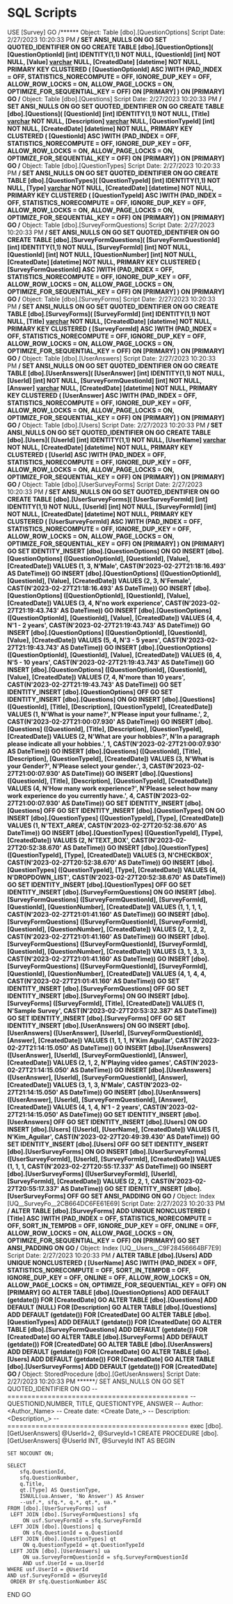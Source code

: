 # SQL Scripts

USE [Survey]
GO
/****** Object:  Table [dbo].[QuestionOptions]    Script Date: 2/27/2023 10:20:33 PM ******/
SET ANSI_NULLS ON
GO
SET QUOTED_IDENTIFIER ON
GO
CREATE TABLE [dbo].[QuestionOptions](
	[QuestionOptionId] [int] IDENTITY(1,1) NOT NULL,
	[QuestionId] [int] NOT NULL,
	[Value] [varchar](250) NULL,
	[CreatedDate] [datetime] NOT NULL,
PRIMARY KEY CLUSTERED 
(
	[QuestionOptionId] ASC
)WITH (PAD_INDEX = OFF, STATISTICS_NORECOMPUTE = OFF, IGNORE_DUP_KEY = OFF, ALLOW_ROW_LOCKS = ON, ALLOW_PAGE_LOCKS = ON, OPTIMIZE_FOR_SEQUENTIAL_KEY = OFF) ON [PRIMARY]
) ON [PRIMARY]
GO
/****** Object:  Table [dbo].[Questions]    Script Date: 2/27/2023 10:20:33 PM ******/
SET ANSI_NULLS ON
GO
SET QUOTED_IDENTIFIER ON
GO
CREATE TABLE [dbo].[Questions](
	[QuestionId] [int] IDENTITY(1,1) NOT NULL,
	[Title] [varchar](150) NOT NULL,
	[Description] [varchar](200) NULL,
	[QuestionTypeId] [int] NOT NULL,
	[CreatedDate] [datetime] NOT NULL,
PRIMARY KEY CLUSTERED 
(
	[QuestionId] ASC
)WITH (PAD_INDEX = OFF, STATISTICS_NORECOMPUTE = OFF, IGNORE_DUP_KEY = OFF, ALLOW_ROW_LOCKS = ON, ALLOW_PAGE_LOCKS = ON, OPTIMIZE_FOR_SEQUENTIAL_KEY = OFF) ON [PRIMARY]
) ON [PRIMARY]
GO
/****** Object:  Table [dbo].[QuestionTypes]    Script Date: 2/27/2023 10:20:33 PM ******/
SET ANSI_NULLS ON
GO
SET QUOTED_IDENTIFIER ON
GO
CREATE TABLE [dbo].[QuestionTypes](
	[QuestionTypeId] [int] IDENTITY(1,1) NOT NULL,
	[Type] [varchar](150) NOT NULL,
	[CreatedDate] [datetime] NOT NULL,
PRIMARY KEY CLUSTERED 
(
	[QuestionTypeId] ASC
)WITH (PAD_INDEX = OFF, STATISTICS_NORECOMPUTE = OFF, IGNORE_DUP_KEY = OFF, ALLOW_ROW_LOCKS = ON, ALLOW_PAGE_LOCKS = ON, OPTIMIZE_FOR_SEQUENTIAL_KEY = OFF) ON [PRIMARY]
) ON [PRIMARY]
GO
/****** Object:  Table [dbo].[SurveyFormQuestions]    Script Date: 2/27/2023 10:20:33 PM ******/
SET ANSI_NULLS ON
GO
SET QUOTED_IDENTIFIER ON
GO
CREATE TABLE [dbo].[SurveyFormQuestions](
	[SurveyFormQuestionId] [int] IDENTITY(1,1) NOT NULL,
	[SurveyFormId] [int] NOT NULL,
	[QuestionId] [int] NOT NULL,
	[QuestionNumber] [int] NOT NULL,
	[CreatedDate] [datetime] NOT NULL,
PRIMARY KEY CLUSTERED 
(
	[SurveyFormQuestionId] ASC
)WITH (PAD_INDEX = OFF, STATISTICS_NORECOMPUTE = OFF, IGNORE_DUP_KEY = OFF, ALLOW_ROW_LOCKS = ON, ALLOW_PAGE_LOCKS = ON, OPTIMIZE_FOR_SEQUENTIAL_KEY = OFF) ON [PRIMARY]
) ON [PRIMARY]
GO
/****** Object:  Table [dbo].[SurveyForms]    Script Date: 2/27/2023 10:20:33 PM ******/
SET ANSI_NULLS ON
GO
SET QUOTED_IDENTIFIER ON
GO
CREATE TABLE [dbo].[SurveyForms](
	[SurveyFormId] [int] IDENTITY(1,1) NOT NULL,
	[Title] [varchar](150) NOT NULL,
	[CreatedDate] [datetime] NOT NULL,
PRIMARY KEY CLUSTERED 
(
	[SurveyFormId] ASC
)WITH (PAD_INDEX = OFF, STATISTICS_NORECOMPUTE = OFF, IGNORE_DUP_KEY = OFF, ALLOW_ROW_LOCKS = ON, ALLOW_PAGE_LOCKS = ON, OPTIMIZE_FOR_SEQUENTIAL_KEY = OFF) ON [PRIMARY]
) ON [PRIMARY]
GO
/****** Object:  Table [dbo].[UserAnswers]    Script Date: 2/27/2023 10:20:33 PM ******/
SET ANSI_NULLS ON
GO
SET QUOTED_IDENTIFIER ON
GO
CREATE TABLE [dbo].[UserAnswers](
	[UserAnswer] [int] IDENTITY(1,1) NOT NULL,
	[UserId] [int] NOT NULL,
	[SurveyFormQuestionId] [int] NOT NULL,
	[Answer] [varchar](250) NULL,
	[CreatedDate] [datetime] NOT NULL,
PRIMARY KEY CLUSTERED 
(
	[UserAnswer] ASC
)WITH (PAD_INDEX = OFF, STATISTICS_NORECOMPUTE = OFF, IGNORE_DUP_KEY = OFF, ALLOW_ROW_LOCKS = ON, ALLOW_PAGE_LOCKS = ON, OPTIMIZE_FOR_SEQUENTIAL_KEY = OFF) ON [PRIMARY]
) ON [PRIMARY]
GO
/****** Object:  Table [dbo].[Users]    Script Date: 2/27/2023 10:20:33 PM ******/
SET ANSI_NULLS ON
GO
SET QUOTED_IDENTIFIER ON
GO
CREATE TABLE [dbo].[Users](
	[UserId] [int] IDENTITY(1,1) NOT NULL,
	[UserName] [varchar](150) NOT NULL,
	[CreatedDate] [datetime] NOT NULL,
PRIMARY KEY CLUSTERED 
(
	[UserId] ASC
)WITH (PAD_INDEX = OFF, STATISTICS_NORECOMPUTE = OFF, IGNORE_DUP_KEY = OFF, ALLOW_ROW_LOCKS = ON, ALLOW_PAGE_LOCKS = ON, OPTIMIZE_FOR_SEQUENTIAL_KEY = OFF) ON [PRIMARY]
) ON [PRIMARY]
GO
/****** Object:  Table [dbo].[UserSurveyForms]    Script Date: 2/27/2023 10:20:33 PM ******/
SET ANSI_NULLS ON
GO
SET QUOTED_IDENTIFIER ON
GO
CREATE TABLE [dbo].[UserSurveyForms](
	[UserSurveyFormId] [int] IDENTITY(1,1) NOT NULL,
	[UserId] [int] NOT NULL,
	[SurveyFormId] [int] NOT NULL,
	[CreatedDate] [datetime] NOT NULL,
PRIMARY KEY CLUSTERED 
(
	[UserSurveyFormId] ASC
)WITH (PAD_INDEX = OFF, STATISTICS_NORECOMPUTE = OFF, IGNORE_DUP_KEY = OFF, ALLOW_ROW_LOCKS = ON, ALLOW_PAGE_LOCKS = ON, OPTIMIZE_FOR_SEQUENTIAL_KEY = OFF) ON [PRIMARY]
) ON [PRIMARY]
GO
SET IDENTITY_INSERT [dbo].[QuestionOptions] ON 
GO
INSERT [dbo].[QuestionOptions] ([QuestionOptionId], [QuestionId], [Value], [CreatedDate]) VALUES (1, 3, N'Male', CAST(N'2023-02-27T21:18:16.493' AS DateTime))
GO
INSERT [dbo].[QuestionOptions] ([QuestionOptionId], [QuestionId], [Value], [CreatedDate]) VALUES (2, 3, N'Female', CAST(N'2023-02-27T21:18:16.493' AS DateTime))
GO
INSERT [dbo].[QuestionOptions] ([QuestionOptionId], [QuestionId], [Value], [CreatedDate]) VALUES (3, 4, N'no work experience', CAST(N'2023-02-27T21:19:43.743' AS DateTime))
GO
INSERT [dbo].[QuestionOptions] ([QuestionOptionId], [QuestionId], [Value], [CreatedDate]) VALUES (4, 4, N'1 - 2 years', CAST(N'2023-02-27T21:19:43.743' AS DateTime))
GO
INSERT [dbo].[QuestionOptions] ([QuestionOptionId], [QuestionId], [Value], [CreatedDate]) VALUES (5, 4, N'3 - 5 years', CAST(N'2023-02-27T21:19:43.743' AS DateTime))
GO
INSERT [dbo].[QuestionOptions] ([QuestionOptionId], [QuestionId], [Value], [CreatedDate]) VALUES (6, 4, N'5 - 10 years', CAST(N'2023-02-27T21:19:43.743' AS DateTime))
GO
INSERT [dbo].[QuestionOptions] ([QuestionOptionId], [QuestionId], [Value], [CreatedDate]) VALUES (7, 4, N'more than 10 years', CAST(N'2023-02-27T21:19:43.743' AS DateTime))
GO
SET IDENTITY_INSERT [dbo].[QuestionOptions] OFF
GO
SET IDENTITY_INSERT [dbo].[Questions] ON 
GO
INSERT [dbo].[Questions] ([QuestionId], [Title], [Description], [QuestionTypeId], [CreatedDate]) VALUES (1, N'What is your name?', N'Please input your fullname.', 2, CAST(N'2023-02-27T21:00:07.930' AS DateTime))
GO
INSERT [dbo].[Questions] ([QuestionId], [Title], [Description], [QuestionTypeId], [CreatedDate]) VALUES (2, N'What are your hobbies?', N'In a paragraph please indicate all your hobbies.', 1, CAST(N'2023-02-27T21:00:07.930' AS DateTime))
GO
INSERT [dbo].[Questions] ([QuestionId], [Title], [Description], [QuestionTypeId], [CreatedDate]) VALUES (3, N'What is your Gender?', N'Please select your gender.', 3, CAST(N'2023-02-27T21:00:07.930' AS DateTime))
GO
INSERT [dbo].[Questions] ([QuestionId], [Title], [Description], [QuestionTypeId], [CreatedDate]) VALUES (4, N'How many work experience?', N'Please select how many work experience do you currently have.', 4, CAST(N'2023-02-27T21:00:07.930' AS DateTime))
GO
SET IDENTITY_INSERT [dbo].[Questions] OFF
GO
SET IDENTITY_INSERT [dbo].[QuestionTypes] ON 
GO
INSERT [dbo].[QuestionTypes] ([QuestionTypeId], [Type], [CreatedDate]) VALUES (1, N'TEXT_AREA', CAST(N'2023-02-27T20:52:38.670' AS DateTime))
GO
INSERT [dbo].[QuestionTypes] ([QuestionTypeId], [Type], [CreatedDate]) VALUES (2, N'TEXT_BOX', CAST(N'2023-02-27T20:52:38.670' AS DateTime))
GO
INSERT [dbo].[QuestionTypes] ([QuestionTypeId], [Type], [CreatedDate]) VALUES (3, N'CHECKBOX', CAST(N'2023-02-27T20:52:38.670' AS DateTime))
GO
INSERT [dbo].[QuestionTypes] ([QuestionTypeId], [Type], [CreatedDate]) VALUES (4, N'DROPDOWN_LIST', CAST(N'2023-02-27T20:52:38.670' AS DateTime))
GO
SET IDENTITY_INSERT [dbo].[QuestionTypes] OFF
GO
SET IDENTITY_INSERT [dbo].[SurveyFormQuestions] ON 
GO
INSERT [dbo].[SurveyFormQuestions] ([SurveyFormQuestionId], [SurveyFormId], [QuestionId], [QuestionNumber], [CreatedDate]) VALUES (1, 1, 1, 1, CAST(N'2023-02-27T21:01:41.160' AS DateTime))
GO
INSERT [dbo].[SurveyFormQuestions] ([SurveyFormQuestionId], [SurveyFormId], [QuestionId], [QuestionNumber], [CreatedDate]) VALUES (2, 1, 2, 2, CAST(N'2023-02-27T21:01:41.160' AS DateTime))
GO
INSERT [dbo].[SurveyFormQuestions] ([SurveyFormQuestionId], [SurveyFormId], [QuestionId], [QuestionNumber], [CreatedDate]) VALUES (3, 1, 3, 3, CAST(N'2023-02-27T21:01:41.160' AS DateTime))
GO
INSERT [dbo].[SurveyFormQuestions] ([SurveyFormQuestionId], [SurveyFormId], [QuestionId], [QuestionNumber], [CreatedDate]) VALUES (4, 1, 4, 4, CAST(N'2023-02-27T21:01:41.160' AS DateTime))
GO
SET IDENTITY_INSERT [dbo].[SurveyFormQuestions] OFF
GO
SET IDENTITY_INSERT [dbo].[SurveyForms] ON 
GO
INSERT [dbo].[SurveyForms] ([SurveyFormId], [Title], [CreatedDate]) VALUES (1, N'Sample Survey', CAST(N'2023-02-27T20:53:32.387' AS DateTime))
GO
SET IDENTITY_INSERT [dbo].[SurveyForms] OFF
GO
SET IDENTITY_INSERT [dbo].[UserAnswers] ON 
GO
INSERT [dbo].[UserAnswers] ([UserAnswer], [UserId], [SurveyFormQuestionId], [Answer], [CreatedDate]) VALUES (1, 1, 1, N'Kim Aguilar', CAST(N'2023-02-27T21:14:15.050' AS DateTime))
GO
INSERT [dbo].[UserAnswers] ([UserAnswer], [UserId], [SurveyFormQuestionId], [Answer], [CreatedDate]) VALUES (2, 1, 2, N'Playing video games', CAST(N'2023-02-27T21:14:15.050' AS DateTime))
GO
INSERT [dbo].[UserAnswers] ([UserAnswer], [UserId], [SurveyFormQuestionId], [Answer], [CreatedDate]) VALUES (3, 1, 3, N'Male', CAST(N'2023-02-27T21:14:15.050' AS DateTime))
GO
INSERT [dbo].[UserAnswers] ([UserAnswer], [UserId], [SurveyFormQuestionId], [Answer], [CreatedDate]) VALUES (4, 1, 4, N'1 - 2 years', CAST(N'2023-02-27T21:14:15.050' AS DateTime))
GO
SET IDENTITY_INSERT [dbo].[UserAnswers] OFF
GO
SET IDENTITY_INSERT [dbo].[Users] ON 
GO
INSERT [dbo].[Users] ([UserId], [UserName], [CreatedDate]) VALUES (1, N'Kim_Aguilar', CAST(N'2023-02-27T20:49:39.430' AS DateTime))
GO
SET IDENTITY_INSERT [dbo].[Users] OFF
GO
SET IDENTITY_INSERT [dbo].[UserSurveyForms] ON 
GO
INSERT [dbo].[UserSurveyForms] ([UserSurveyFormId], [UserId], [SurveyFormId], [CreatedDate]) VALUES (1, 1, 1, CAST(N'2023-02-27T20:55:17.337' AS DateTime))
GO
INSERT [dbo].[UserSurveyForms] ([UserSurveyFormId], [UserId], [SurveyFormId], [CreatedDate]) VALUES (2, 2, 1, CAST(N'2023-02-27T20:55:17.337' AS DateTime))
GO
SET IDENTITY_INSERT [dbo].[UserSurveyForms] OFF
GO
SET ANSI_PADDING ON
GO
/****** Object:  Index [UQ__SurveyFo__2CB664DC6FE61E69]    Script Date: 2/27/2023 10:20:33 PM ******/
ALTER TABLE [dbo].[SurveyForms] ADD UNIQUE NONCLUSTERED 
(
	[Title] ASC
)WITH (PAD_INDEX = OFF, STATISTICS_NORECOMPUTE = OFF, SORT_IN_TEMPDB = OFF, IGNORE_DUP_KEY = OFF, ONLINE = OFF, ALLOW_ROW_LOCKS = ON, ALLOW_PAGE_LOCKS = ON, OPTIMIZE_FOR_SEQUENTIAL_KEY = OFF) ON [PRIMARY]
GO
SET ANSI_PADDING ON
GO
/****** Object:  Index [UQ__Users__C9F28456664BF7E9]    Script Date: 2/27/2023 10:20:33 PM ******/
ALTER TABLE [dbo].[Users] ADD UNIQUE NONCLUSTERED 
(
	[UserName] ASC
)WITH (PAD_INDEX = OFF, STATISTICS_NORECOMPUTE = OFF, SORT_IN_TEMPDB = OFF, IGNORE_DUP_KEY = OFF, ONLINE = OFF, ALLOW_ROW_LOCKS = ON, ALLOW_PAGE_LOCKS = ON, OPTIMIZE_FOR_SEQUENTIAL_KEY = OFF) ON [PRIMARY]
GO
ALTER TABLE [dbo].[QuestionOptions] ADD  DEFAULT (getdate()) FOR [CreatedDate]
GO
ALTER TABLE [dbo].[Questions] ADD  DEFAULT (NULL) FOR [Description]
GO
ALTER TABLE [dbo].[Questions] ADD  DEFAULT (getdate()) FOR [CreatedDate]
GO
ALTER TABLE [dbo].[QuestionTypes] ADD  DEFAULT (getdate()) FOR [CreatedDate]
GO
ALTER TABLE [dbo].[SurveyFormQuestions] ADD  DEFAULT (getdate()) FOR [CreatedDate]
GO
ALTER TABLE [dbo].[SurveyForms] ADD  DEFAULT (getdate()) FOR [CreatedDate]
GO
ALTER TABLE [dbo].[UserAnswers] ADD  DEFAULT (getdate()) FOR [CreatedDate]
GO
ALTER TABLE [dbo].[Users] ADD  DEFAULT (getdate()) FOR [CreatedDate]
GO
ALTER TABLE [dbo].[UserSurveyForms] ADD  DEFAULT (getdate()) FOR [CreatedDate]
GO
/****** Object:  StoredProcedure [dbo].[GetUserAnswers]    Script Date: 2/27/2023 10:20:33 PM ******/
SET ANSI_NULLS ON
GO
SET QUOTED_IDENTIFIER ON
GO
-- =============================================
--QUESTIONID,NUMBER, TITLE, QUESTIONTYPE, ANSWER
-- Author:		<Author,,Name>
-- Create date: <Create Date,,>
-- Description:	<Description,,>
-- ============================================= exec [dbo].[GetUserAnswers] @UserId=2, @SurveyId=1
CREATE PROCEDURE [dbo].[GetUserAnswers]
	@UserId INT,
	@SurveyId INT
AS
BEGIN
	
	SET NOCOUNT ON;

	SELECT 
		sfq.QuestionId,
		sfq.QuestionNumber,
		q.Title,
		qt.[Type] AS QuestionType,
		ISNULL(ua.Answer, 'No Answer') AS Answer
		--usf.*, sfq.*, q.*, qt.*, ua.*
	FROM [dbo].[UserSurveyForms] usf
	 LEFT JOIN [dbo].[SurveyFormQuestions] sfq
		 ON usf.SurveyFormId = sfq.SurveyFormId
	 LEFT JOIN [dbo].[Questions] q
		 ON sfq.QuestionId = q.QuestionId
	 LEFT JOIN [dbo].[QuestionTypes] qt
		 ON q.QuestionTypeId = qt.QuestionTypeId
	 LEFT JOIN [dbo].[UserAnswers] ua
		 ON ua.SurveyFormQuestionId = sfq.SurveyFormQuestionId
		 AND usf.UserId = ua.UserId
	WHERE usf.UserId = @UserId
	AND usf.SurveyFormId = @SurveyId
	 ORDER BY sfq.QuestionNumber ASC

   
END
GO
